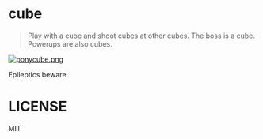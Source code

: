 # cube

> Play with a cube and shoot cubes at other cubes. The boss is a cube. Powerups are also cubes.

[![ponycube.png][1]][2]

Epileptics beware.

# LICENSE

MIT

[1]: http://i.imgur.com/fMEf47O.png
[2]: http://bevacqua.github.io/cube/
